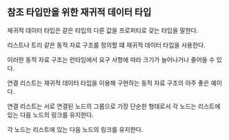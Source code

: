 ## 참조 타입만을 위한 재귀적 데이터 타입

재귀적 데이터 타입은 같은 타입의 다른 값을 프로퍼티로 갖는 타입을 말한다.

리스트나 트리 같은 동적 자료 구조를 정의할 떄 재귀적 데이터 타입을 사용한다.

이러한 동적 자료 구조는 런타임에서 요구 사항에 따라 크기가 늘어나거나 줄어들 수 있다.

연결 리스트는 재귀적 데이터 타입을 이용해 구현하는 동적 자료 구조의 아주 좋은 예이다.

연결 리스트는 서로 연결된 노드의 그룹으로 가장 단순한 형태로서 각 노드는 리스트에 있는 다음 노드의 링크를 유지한다.

각 노드는 리스트에 있는 다음 노드의 링크를 유지한다.